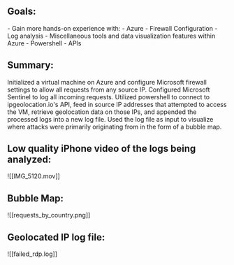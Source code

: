 <h2>Goals:</h2>
- Gain more hands-on experience with:
	- Azure
	- Firewall Configuration
	- Log analysis
	- Miscellaneous tools and data visualization features within Azure
	- Powershell
	- APIs

<h2>Summary:</h2>
Initialized a virtual machine on Azure and configure Microsoft firewall settings to allow all requests from any source IP. Configured Microsoft Sentinel to log all incoming requests. Utilized powershell to connect to ipgeolocation.io's API, feed in source IP addresses that attempted to access the VM, retrieve geolocation data on those IPs, and appended the processed logs into a new log file. Used the log file as input to visualize where attacks were primarily originating from in the form of a bubble map.

<h2>Low quality iPhone video of the logs being analyzed:</h2>
![[IMG_5120.mov]]


<h2>Bubble Map:</h2>
![[requests_by_country.png]]

<h2>Geolocated IP log file:</h2>
![[failed_rdp.log]]